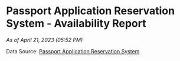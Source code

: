 # Passport Application Reservation System - Availability Report

*As of April 21, 2023 (05:52 PM)*

Data Source: [Passport Application Reservation System](https://eservices.immigration.gov.lk:8443/appointment/pages/reservationApplication.xhtml)